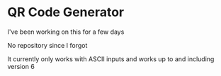 # QR Code Generator

I've been working on this for a few days

No repository since I forgot

It currently only works with ASCII inputs and works up to and including version 6
